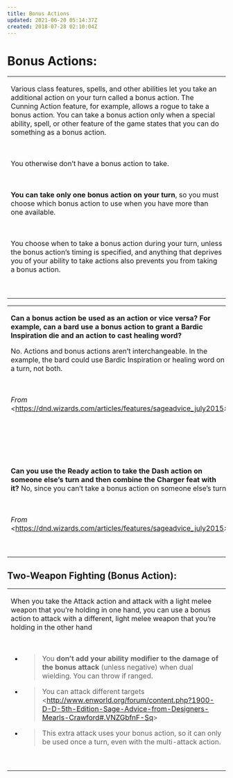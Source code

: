 ```yaml
---
title: Bonus Actions
updated: 2021-06-20 05:14:37Z
created: 2018-07-28 02:10:04Z
---
```


# **Bonus Actions:**

<table><tbody><tr class="odd"><td><p>Various class features, spells, and other abilities let you take an additional action on your turn called a bonus action. The Cunning Action feature, for example, allows a rogue to take a bonus action. You can take a bonus action only when a special ability, spell, or other feature of the game states that you can do something as a bonus action.</p><p> </p><p>You otherwise don’t have a bonus action to take.</p><p> </p><p><strong>You can take only one bonus action on your turn</strong>, so you must choose which bonus action to use when you have more than one available.</p><p> </p><p>You choose when to take a bonus action during your turn, unless the bonus action’s timing is specified, and anything that deprives you of your ability to take actions also prevents you from taking a bonus action.</p><p> </p></td></tr></tbody></table>

<table><tbody><tr class="odd"><td><p><strong>Can a bonus action be used as an action or vice versa? For example, can a bard use a bonus action to grant a Bardic Inspiration die and an action to cast healing word? </strong></p><p>No. Actions and bonus actions aren’t interchangeable. In the example, the bard could use Bardic Inspiration or healing word on a turn, not both.</p><p> </p><p><em>From &lt;</em><a href="https://dnd.wizards.com/articles/features/sageadvice_july2015">https://dnd.wizards.com/articles/features/sageadvice_july2015</a><em>&gt;</em></p><p> </p><p> </p><p> </p><p><strong>Can you use the Ready action to take the Dash action on someone else’s turn and then combine the Charger feat with it?</strong> No, since you can’t take a bonus action on someone else’s turn.</p><p> </p><p><em>From &lt;</em><a href="https://dnd.wizards.com/articles/features/sageadvice_july2015">https://dnd.wizards.com/articles/features/sageadvice_july2015</a><em>&gt;</em></p><p> </p></td></tr></tbody></table>

## **Two-Weapon Fighting (Bonus Action):**

<table><tbody><tr class="odd"><td><p>When you take the Attack action and attack with a light melee weapon that you’re holding in one hand, you can use a bonus action to attack with a different, light melee weapon that you’re holding in the other hand</p><p> </p><ul><li><blockquote><p>You <strong>don’t add your ability modifier to the damage of the bonus attack</strong> (unless negative) when dual wielding. You can throw if ranged.</p></blockquote></li><li><blockquote><p>You can attack different targets &lt;<a href="http://www.enworld.org/forum/content.php?1900-D-D-5th-Edition-Sage-Advice-from-Designers-Mearls-Crawford#.VNZGbfnF-Sq">http://www.enworld.org/forum/content.php?1900-D-D-5th-Edition-Sage-Advice-from-Designers-Mearls-Crawford#.VNZGbfnF-Sq</a>&gt;</p></blockquote></li><li><blockquote><p>This extra attack uses your bonus action, so it can only be used once a turn, even with the multi-attack action.</p></blockquote></li></ul><p> </p></td></tr></tbody></table>